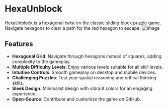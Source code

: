 # HexaUnblock

HexaUnblock is a hexagonal twist on the classic sliding block puzzle game. Navigate hexagons to clear a path for the red hexagon to escape.
![image](https://github.com/ciaLegenda/hex/assets/82731283/2e03d69c-35dc-48cf-9f48-0925f9ed1251)
## Features

- **Hexagonal Grid**: Navigate through hexagons instead of squares, adding complexity to the gameplay.
- **Multiple Difficulty Levels**: Enjoy various levels suitable for all skill levels.
- **Intuitive Controls**: Smooth gameplay on desktop and mobile devices.
- **Challenging Puzzles**: Test your spatial reasoning and critical thinking skills.
- **Sleek Design**: Minimalist design with vibrant colors for an engaging experience.
- **Open-Source**: Contribute and customize the game on GitHub.


